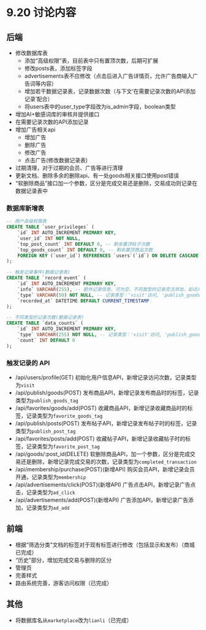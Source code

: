 # 9.20 讨论内容

## 后端

- 修改数据库表
  - 添加“高级权限”表，目前表中只有置顶次数，后期可扩展
  - 修改posts表，添加标签字段
  - advertisements表不应修改（点击后进入广告详情页，允许广告商输入广告词等内容）
  - 增加若干数据记录表，记录数据次数（与下文‘在需要记录次数的API添加记录’配合）
  - 将users表中的user_type字段改为is_admin字段，boolean类型
- 增加AI+敏感词库的审核并提供接口
- 在需要记录次数的API添加记录
- 增加广告相关api
  - 增加广告
  - 删除广告
  - 修改广告
  - 点击广告(修改数据记录表)
- 过期清理，对于过期的会员、广告等进行清理
- 更新文档、删除多余的删除api、有一处goods相关接口使用post错误
- “软删除商品”接口加一个参数，区分是完成交易还是删除，交易成功则记录在数据记录表中

### 数据库新增表

```sql
-- 用户高级权限表
CREATE TABLE `user_privileges` (
    `id` INT AUTO_INCREMENT PRIMARY KEY,
    `user_id` INT NOT NULL,
    `top_post_count` INT DEFAULT 0, -- 剩余置顶帖子次数
    `top_goods_count` INT DEFAULT 0, -- 剩余置顶商品次数
    FOREIGN KEY (`user_id`) REFERENCES `users`(`id`) ON DELETE CASCADE
);

-- 触发记录事件(数据记录表)
CREATE TABLE `record_event` (
    `id` INT AUTO_INCREMENT PRIMARY KEY,
    `info` VARCHAR(255), -- 额外记录信息，可为空，不同类型的记录灵活添加，如访问的记录可添加用户的id以记录活跃用户
    `type` VARCHAR(50) NOT NULL, -- 记录类型：'visit'访问, 'publish_goods_tag'发布商品时记录标签, 'publish_post_tag'发布帖子时记录标签, 'favorite_goods_tag'收藏商品时记录标签, 'favorite_post_tag'收藏帖子时记录标签, 'completed_transaction'完成交易, 'membership'会员开通（留下记录，防止过期后无记录）, 'ad_click'广告点击（留下记录，防止过期后无记录）, 'ad_add'广告添加（留下记录，防止过期后无记录）
    `recorded_at` DATETIME DEFAULT CURRENT_TIMESTAMP
);

-- 不同类型的记录次数(数据记录表)
CREATE TABLE `data_counts` (
    `id` INT AUTO_INCREMENT PRIMARY KEY,
    `type` VARCHAR(255) NOT NULL, -- 记录类型：'visit'访问, 'publish_goods_tag'发布商品时记录标签, 'publish_post_tag'发布帖子时记录标签, 'favorite_goods_tag'收藏商品时记录标签, 'favorite_post_tag'收藏帖子时记录标签, 'completed_transaction'完成交易, 'membership'会员开通（留下记录，防止过期后无记录）, 'ad_click'广告点击（留下记录，防止过期后无记录）, 'ad_add'广告添加（留下记录，防止过期后无记录）
    `count` INT DEFAULT 0
);
```

### 触发记录的 API

- /api/users/profile(GET) 初始化用户信息API，新增记录访问次数，记录类型为`visit`
- /api/publish/goods(POST) 发布商品API，新增记录发布商品时的标签，记录类型为`publish_goods_tag`
- /api/favorites/goods/add(POST) 收藏商品API，新增记录收藏商品时的标签，记录类型为`favorite_goods_tag`
- /api/publish/posts(POST) 发布帖子API，新增记录发布帖子时的标签，记录类型为`publish_post_tag`
- /api/favorites/posts/add(POST) 收藏帖子API，新增记录收藏帖子时的标签，记录类型为`favorite_post_tag`
- /api/goods/:post_id(DELETE) 软删除商品API，加一个参数，区分是完成交易还是删除，新增记录完成交易的次数，记录类型为`completed_transaction`
- /api/membership/purchase(POST)(新增API) 购买会员API，新增记录会员开通，记录类型为`membership`
- /api/advertisements/click(POST)(新增API) 广告点击API，新增记录广告点击，记录类型为`ad_click`
- /api/advertisements/add(POST)(新增API) 广告添加API，新增记录广告添加，记录类型为`ad_add`

## 前端

- 根据“筛选分类”文档的标签对于现有标签进行修改（包括显示和发布）（商城已完成）
- “历史”部分，增加完成交易与删除的区分
- 管理页
- 完善样式
- 路由系统完善，游客访问权限（已完成）

## 其他

- 将数据库名从`marketplace`改为`lianli`（已完成）
